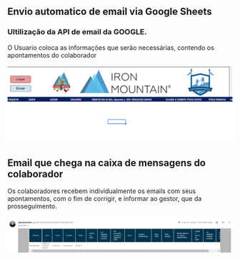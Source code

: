 <!DOCTYPE html>
<html lang="en">
<head>
    <meta charset="UTF-8">
    <meta http-equiv="X-UA-Compatible" content="IE=edge">
    <meta name="viewport" content="width=device-width, initial-scale=1.0">
    
</head>
<body>
    <div style="border: 1px; border-radius: 3px; border-color: aliceblue;">
     <h2> Envio automatico de email via Google Sheets</h2>
     </div>
     <h3> Ultilização da API de email da GOOGLE.</h3>
     <div>O Usuario coloca as informações que serão necessárias, contendo os apontamentos do colaborador</div><br>
     <img width="900px" src="/img/Capturar.PNG"></img>
     <div>
        <h2>Email que chega na caixa de mensagens do colaborador</h2>
        Os colaboradores recebem individualmente os emails com seus apontamentos, com o fim de corrigir, e informar ao gestor, que da prosseguimento.
     </div>
     <br>
     <img width="900px" src="/img/emailEnviado.PNG"></img>
</body>
</html>